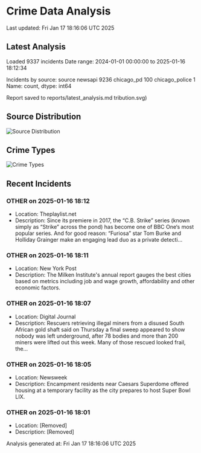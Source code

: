 # Crime Data Analysis
Last updated: Fri Jan 17 18:16:06 UTC 2025

## Latest Analysis

Loaded 9337 incidents
Date range: 2024-01-01 00:00:00 to 2025-01-16 18:12:34

Incidents by source:
source
newsapi           9236
chicago_pd         100
chicago_police       1
Name: count, dtype: int64

Report saved to reports/latest_analysis.md
tribution.svg)

## Source Distribution
![Source Distribution](images/source_distribution.svg)

## Crime Types
![Crime Types](images/crime_types.svg)

## Recent Incidents

### OTHER on 2025-01-16 18:12
- Location: Theplaylist.net
- Description: Since its premiere in 2017, the “C.B. Strike” series (known simply as “Strike” across the pond) has become one of BBC One‘s most popular series. And for good reason: “Furiosa” star Tom Burke and Holliday Grainger make an engaging lead duo as a private detecti…


### OTHER on 2025-01-16 18:11
- Location: New York Post
- Description: The Milken Institute's annual report gauges the best cities based on metrics including job and wage growth, affordability and other economic factors.


### OTHER on 2025-01-16 18:07
- Location: Digital Journal
- Description: Rescuers retrieving illegal miners from a disused South African gold shaft said on Thursday a final sweep appeared to show nobody was left underground, after 78 bodies and more than 200 miners were lifted out this week. Many of those rescued looked frail, the…


### OTHER on 2025-01-16 18:05
- Location: Newsweek
- Description: Encampment residents near Caesars Superdome offered housing at a temporary facility as the city prepares to host Super Bowl LIX.


### OTHER on 2025-01-16 18:01
- Location: [Removed]
- Description: [Removed]

Analysis generated at: Fri Jan 17 18:16:06 UTC 2025
